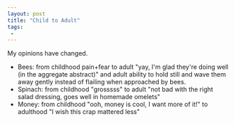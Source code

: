 ```yaml
---
layout: post
title: "Child to Adult"
tags:
 -
---
```


My opinions have changed.

* Bees: from childhood pain+fear to adult "yay, I'm glad they're doing well (in the aggregate abstract)" and adult ability to hold still and wave them away gently instead of flailing when approached by bees.
* Spinach: from childhood "grosssss" to adult "not bad with the right salad dressing, goes well in homemade omelets"
* Money: from childhood "ooh, money is cool, I want more of it!" to adulthood "I wish this crap mattered less"
